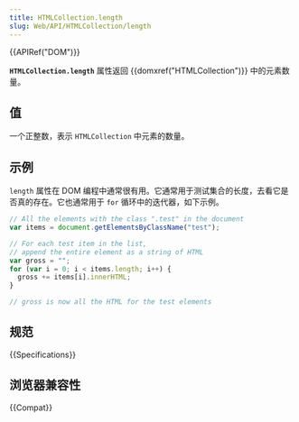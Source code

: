 ```yaml
---
title: HTMLCollection.length
slug: Web/API/HTMLCollection/length
---
```


{{APIRef("DOM")}}

**`HTMLCollection.length`** 属性返回 {{domxref("HTMLCollection")}} 中的元素数量。

## 值

一个正整数，表示 `HTMLCollection` 中元素的数量。

## 示例

`length` 属性在 DOM 编程中通常很有用。它通常用于测试集合的长度，去看它是否真的存在。它也通常用于 `for` 循环中的迭代器，如下示例。

```js
// All the elements with the class ".test" in the document
var items = document.getElementsByClassName("test");

// For each test item in the list,
// append the entire element as a string of HTML
var gross = "";
for (var i = 0; i < items.length; i++) {
  gross += items[i].innerHTML;
}

// gross is now all the HTML for the test elements
```

## 规范

{{Specifications}}

## 浏览器兼容性

{{Compat}}
